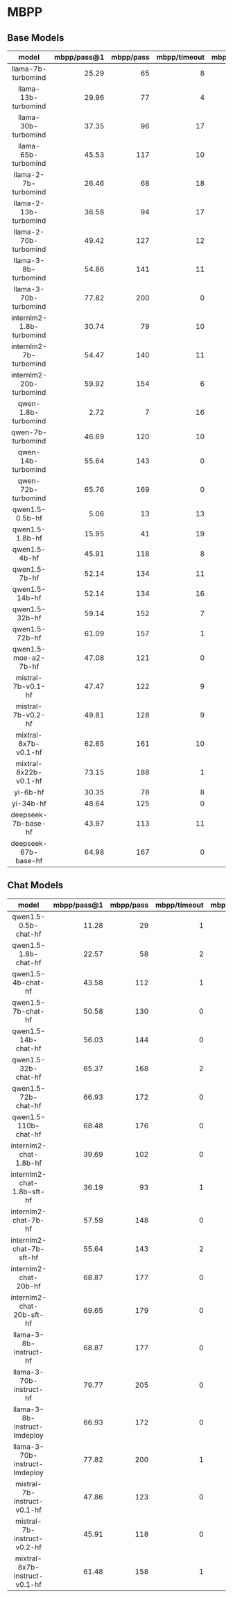 # MBPP

## Base Models

|          model           |   mbpp/pass@1 |   mbpp/pass |   mbpp/timeout |   mbpp/failed |   mbpp/wrong_answer |
|:------------------------:|--------------:|------------:|---------------:|--------------:|--------------------:|
|    llama-7b-turbomind    |         25.29 |          65 |              8 |            62 |                 122 |
|   llama-13b-turbomind    |         29.96 |          77 |              4 |            74 |                 102 |
|   llama-30b-turbomind    |         37.35 |          96 |             17 |            39 |                 105 |
|   llama-65b-turbomind    |         45.53 |         117 |             10 |            35 |                  95 |
|   llama-2-7b-turbomind   |         26.46 |          68 |             18 |            49 |                 122 |
|  llama-2-13b-turbomind   |         36.58 |          94 |             17 |            45 |                 101 |
|  llama-2-70b-turbomind   |         49.42 |         127 |             12 |            32 |                  86 |
|   llama-3-8b-turbomind   |         54.86 |         141 |             11 |            22 |                  83 |
|  llama-3-70b-turbomind   |         77.82 |         200 |              0 |            10 |                  47 |
| internlm2-1.8b-turbomind |         30.74 |          79 |             10 |            61 |                 107 |
|  internlm2-7b-turbomind  |         54.47 |         140 |             11 |            28 |                  78 |
| internlm2-20b-turbomind  |         59.92 |         154 |              6 |            31 |                  66 |
|   qwen-1.8b-turbomind    |          2.72 |           7 |             16 |           222 |                  12 |
|    qwen-7b-turbomind     |         46.69 |         120 |             10 |            37 |                  90 |
|    qwen-14b-turbomind    |         55.64 |         143 |              0 |            31 |                  83 |
|    qwen-72b-turbomind    |         65.76 |         169 |              0 |            26 |                  62 |
|     qwen1.5-0.5b-hf      |          5.06 |          13 |             13 |           190 |                  41 |
|     qwen1.5-1.8b-hf      |         15.95 |          41 |             19 |           124 |                  73 |
|      qwen1.5-4b-hf       |         45.91 |         118 |              8 |            27 |                 104 |
|      qwen1.5-7b-hf       |         52.14 |         134 |             11 |            24 |                  88 |
|      qwen1.5-14b-hf      |         52.14 |         134 |             16 |            33 |                  74 |
|      qwen1.5-32b-hf      |         59.14 |         152 |              7 |            25 |                  73 |
|      qwen1.5-72b-hf      |         61.09 |         157 |              1 |            21 |                  78 |
|   qwen1.5-moe-a2-7b-hf   |         47.08 |         121 |              0 |            52 |                  84 |
|    mistral-7b-v0.1-hf    |         47.47 |         122 |              9 |            33 |                  93 |
|    mistral-7b-v0.2-hf    |         49.81 |         128 |              9 |            27 |                  93 |
|   mixtral-8x7b-v0.1-hf   |         62.65 |         161 |             10 |            13 |                  73 |
|  mixtral-8x22b-v0.1-hf   |         73.15 |         188 |              1 |            10 |                  58 |
|         yi-6b-hf         |         30.35 |          78 |              8 |            40 |                 131 |
|        yi-34b-hf         |         48.64 |         125 |              0 |            43 |                  89 |
|   deepseek-7b-base-hf    |         43.97 |         113 |             11 |            34 |                  99 |
|   deepseek-67b-base-hf   |         64.98 |         167 |              0 |            24 |                  66 |

## Chat Models

|             model             |   mbpp/pass@1 |   mbpp/pass |   mbpp/timeout |   mbpp/failed |   mbpp/wrong_answer |
|:-----------------------------:|--------------:|------------:|---------------:|--------------:|--------------------:|
|     qwen1.5-0.5b-chat-hf      |         11.28 |          29 |              1 |           129 |                  98 |
|     qwen1.5-1.8b-chat-hf      |         22.57 |          58 |              2 |            70 |                 127 |
|      qwen1.5-4b-chat-hf       |         43.58 |         112 |              1 |            33 |                 111 |
|      qwen1.5-7b-chat-hf       |         50.58 |         130 |              0 |            35 |                  92 |
|      qwen1.5-14b-chat-hf      |         56.03 |         144 |              0 |            24 |                  89 |
|      qwen1.5-32b-chat-hf      |         65.37 |         168 |              2 |            13 |                  74 |
|      qwen1.5-72b-chat-hf      |         66.93 |         172 |              0 |            17 |                  68 |
|     qwen1.5-110b-chat-hf      |         68.48 |         176 |              0 |            16 |                  65 |
|    internlm2-chat-1.8b-hf     |         39.69 |         102 |              0 |            48 |                 107 |
|  internlm2-chat-1.8b-sft-hf   |         36.19 |          93 |              1 |            58 |                 105 |
|     internlm2-chat-7b-hf      |         57.59 |         148 |              0 |            21 |                  88 |
|   internlm2-chat-7b-sft-hf    |         55.64 |         143 |              2 |            22 |                  90 |
|     internlm2-chat-20b-hf     |         68.87 |         177 |              0 |            16 |                  64 |
|   internlm2-chat-20b-sft-hf   |         69.65 |         179 |              0 |            16 |                  62 |
|    llama-3-8b-instruct-hf     |         68.87 |         177 |              0 |             8 |                  72 |
|    llama-3-70b-instruct-hf    |         79.77 |         205 |              0 |             2 |                  50 |
| llama-3-8b-instruct-lmdeploy  |         66.93 |         172 |              0 |             7 |                  78 |
| llama-3-70b-instruct-lmdeploy |         77.82 |         200 |              1 |             2 |                  54 |
|  mistral-7b-instruct-v0.1-hf  |         47.86 |         123 |              0 |            29 |                 105 |
|  mistral-7b-instruct-v0.2-hf  |         45.91 |         118 |              0 |            31 |                 108 |
| mixtral-8x7b-instruct-v0.1-hf |         61.48 |         158 |              1 |            13 |                  85 |
